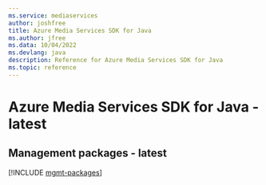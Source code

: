 ```yaml
---
ms.service: mediaservices
author: joshfree
title: Azure Media Services SDK for Java
ms.author: jfree
ms.data: 10/04/2022
ms.devlang: java
description: Reference for Azure Media Services SDK for Java
ms.topic: reference
---
```

# Azure Media Services SDK for Java - latest

## Management packages - latest
[!INCLUDE [mgmt-packages](media-services-mgmt-index.md)]